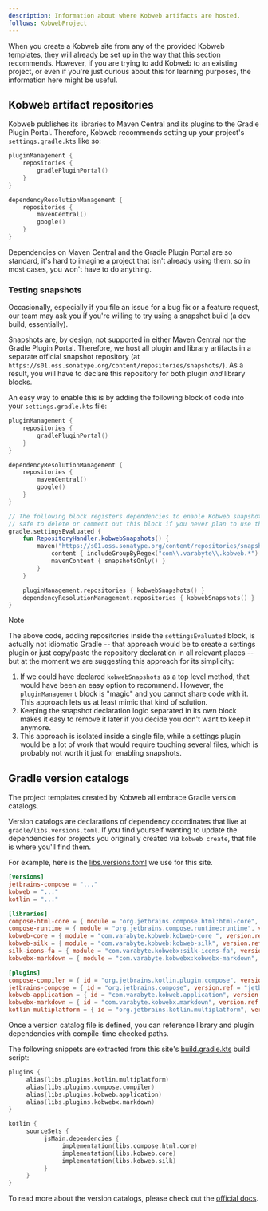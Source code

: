 ```yaml
---
description: Information about where Kobweb artifacts are hosted.
follows: KobwebProject
---
```


When you create a Kobweb site from any of the provided Kobweb templates, they will already be set up in the way that
this section recommends. However, if you are trying to add Kobweb to an existing project, or even if you're just curious
about this for learning purposes, the information here might be useful.

## Kobweb artifact repositories

Kobweb publishes its libraries to Maven Central and its plugins to the Gradle Plugin Portal. Therefore, Kobweb
recommends setting up your project's `settings.gradle.kts` like so:

```kotlin
pluginManagement {
    repositories {
        gradlePluginPortal()
    }
}

dependencyResolutionManagement {
    repositories {
        mavenCentral()
        google()
    }
}
```

Dependencies on Maven Central and the Gradle Plugin Portal are so standard, it's hard to imagine a project that isn't
already using them, so in most cases, you won't have to do anything.

### Testing snapshots

Occasionally, especially if you file an issue for a bug fix or a feature request, our team may ask you if you're willing
to try using a snapshot build (a dev build, essentially).

Snapshots are, by design, not supported in either Maven Central nor the Gradle Plugin Portal. Therefore, we host all
plugin and library artifacts in a separate official snapshot repository (at
`https://s01.oss.sonatype.org/content/repositories/snapshots/`). As a result, you will have to declare this repository
for both plugin *and* library blocks.

An easy way to enable this is by adding the following block of code into your `settings.gradle.kts` file:

```kotlin 14-26
pluginManagement {
    repositories {
        gradlePluginPortal()
    }
}

dependencyResolutionManagement {
    repositories {
        mavenCentral()
        google()
    }
}

// The following block registers dependencies to enable Kobweb snapshot support. It is
// safe to delete or comment out this block if you never plan to use them.
gradle.settingsEvaluated {
    fun RepositoryHandler.kobwebSnapshots() {
        maven("https://s01.oss.sonatype.org/content/repositories/snapshots/") {
            content { includeGroupByRegex("com\\.varabyte\\.kobweb.*") }
            mavenContent { snapshotsOnly() }
        }
    }

    pluginManagement.repositories { kobwebSnapshots() }
    dependencyResolutionManagement.repositories { kobwebSnapshots() }
}
```

> [!NOTE]
> The above code, adding repositories inside the `settingsEvaluated` block, is actually not idiomatic Gradle -- that
> approach would be to create a settings plugin or just copy/paste the repository declaration in all relevant places --
> but at the moment we are suggesting this approach for its simplicity:
>
> 1. If we could have declared `kobwebSnapshots` as a top level method, that would have been an easy option to
>    recommend. However, the `pluginManagement` block is "magic" and you cannot share code with it. This approach lets
>    us at least mimic that kind of solution.
> 2. Keeping the snapshot declaration logic separated in its own block makes it easy to remove it later if you decide
     you don't want to keep it anymore.
> 3. This approach is isolated inside a single file, while a settings plugin would be a lot of work that would require
     touching several files, which is probably not worth it just for enabling snapshots.

## Gradle version catalogs

The project templates created by Kobweb all embrace Gradle version catalogs.

Version catalogs are declarations of dependency coordinates that live at `gradle/libs.versions.toml`. If you find
yourself wanting to update the dependencies for projects you originally created via `kobweb create`, that file is where
you'll find them.

For example, here is the
[libs.versions.toml](https://github.com/varabyte/kobweb-site/blob/main/gradle/libs.versions.toml) we use for this site.

```toml
[versions]
jetbrains-compose = "..."
kobweb = "..."
kotlin = "..."

[libraries]
compose-html-core = { module = "org.jetbrains.compose.html:html-core", version.ref = "jetbrains-compose" }
compose-runtime = { module = "org.jetbrains.compose.runtime:runtime", version.ref = "jetbrains-compose" }
kobweb-core = { module = "com.varabyte.kobweb:kobweb-core ", version.ref = "kobweb" }
kobweb-silk = { module = "com.varabyte.kobweb:kobweb-silk", version.ref = "kobweb" }
silk-icons-fa = { module = "com.varabyte.kobwebx:silk-icons-fa", version.ref = "kobweb" }
kobwebx-markdown = { module = "com.varabyte.kobwebx:kobwebx-markdown", version.ref = "kobweb" }

[plugins]
compose-compiler = { id = "org.jetbrains.kotlin.plugin.compose", version.ref = "kotlin" }
jetbrains-compose = { id = "org.jetbrains.compose", version.ref = "jetbrains-compose" }
kobweb-application = { id = "com.varabyte.kobweb.application", version.ref = "kobweb" }
kobwebx-markdown = { id = "com.varabyte.kobwebx.markdown", version.ref = "kobweb" }
kotlin-multiplatform = { id = "org.jetbrains.kotlin.multiplatform", version.ref = "kotlin" }
```

Once a version catalog file is defined, you can reference library and plugin dependencies with compile-time checked
paths.

The following snippets are extracted from this
site's [build.gradle.kts](https://github.com/varabyte/kobweb-site/blob/main/site/build.gradle.kts) build script:

```kotlin
plugins {
     alias(libs.plugins.kotlin.multiplatform)
     alias(libs.plugins.compose.compiler)
     alias(libs.plugins.kobweb.application)
     alias(libs.plugins.kobwebx.markdown)
}

kotlin {
     sourceSets {
          jsMain.dependencies {
               implementation(libs.compose.html.core)
               implementation(libs.kobweb.core)
               implementation(libs.kobweb.silk)
          }
     }
}
```

To read more about the version catalogs, please check out the
[official docs](https://docs.gradle.org/current/userguide/version_catalogs.html).
